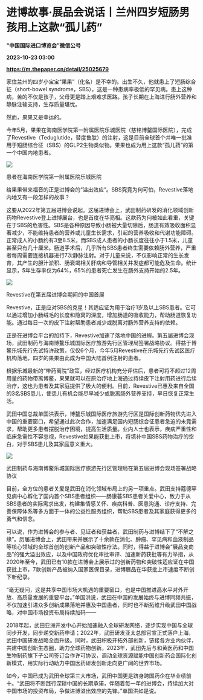# 进博故事·展品会说话丨兰州四岁短肠男孩用上这款“孤儿药”
**“中国国际进口博览会”微信公号**

**2023-10-23 03:00**

**https://m.thepaper.cn/detail/25025679**

家住兰州的四岁小宝宝“果果”（化名）是不幸的。出生不久，他就患上了短肠综合征（short-bowel syndrome，SBS），这是一种患病率极低的罕见病。患上这种病，苦的不仅是孩子，父母更是踏上艰难求医路。孩子长期在上海进行肠外营养和静脉注输支持，生存质量堪忧。

然而，果果又是幸运的。

今年5月，果果在海南医学院第一附属医院乐城医院（慈铭博鳌国际医院），完成了Revestive（Teduglutide，替度鲁肽）的注射，这是目前全球首个并唯一批准用于短肠综合征（SBS）的GLP2生物类似物。果果也成为用上这款“孤儿药”的第一个中国内地患者。

![](https://imagecloud.thepaper.cn/thepaper/image/275/222/866.jpg)

患者在海南医学院第一附属医院乐城医院

给果果带来福音的正是进博会的“溢出效应”。SBS究竟为何可怕，Revestive落地内地又有一段怎样的故事？

这要从2022年第五届进博会说起。这届进博会上，武田制药研发的消化领域创新药物Revestive登上进博展台，也是首度在华亮相。这款药为何被如此看重，关键在于SBS的危害性。SBS是各种原因导致小肠被大量切除后，肠道有效吸收面积显著减少，不能维持患者的营养或儿童生长需求，引起的营养吸收和代谢功能障碍。正常成人的小肠约有3至8.5米，而SBS成人患者的小肠长度往往小于1.5米，儿童甚至只有几十厘米。肠道手术后，几乎所有SBS患者终生需要依赖肠外营养，严重者每周需要连接机器进行7次静脉注射。对于儿童来说，不仅影响正常的生长发育，其产生的胆汁淤积、肠衰竭相关肝病和导管相关并发症都可能危及生命。统计显示，5年生存率仅为64%，65%的患者死亡发生在肠外支持开始的2.5年。

![](https://imagecloud.thepaper.cn/thepaper/image/275/222/867.jpg)

Revestive在第五届进博会期间的中国首展

Revestive，正是应对SBS的克星！其适应证为用于治疗1岁及以上SBS患者。它可以通过增加小肠绒毛的长度和隐窝的深度，增加肠道的吸收能力，帮助肠道恢复功能。通过每日一次的皮下注射帮助患者减少或脱离对肠外营养支持的依赖。

正是在进博会平台的加持下，Revestive加速了落地中国的进程。第五届进博会现场，武田制药与海南博鳌乐城国际医疗旅游先行区管理局签署战略协议。得益于博鳌乐城先行先试特许政策，仅仅6个月，今年5月Revestive在乐城先行先试区医疗机构落地，四岁的果果由此成为中国大陆首例注射的患者。

根据乐城最新的“带药离院”政策，经过医疗机构充分评估后，患者可将不超过12周用量的药物带离博鳌，果果就可以在原治疗地上海通过持续皮下注射用药进行后续治疗，这也为患者及其家庭提供了极大的便利。目前，Revestive已惠及来自全国的3名SBS患儿，使患儿有机会能尽早减少或脱离肠外营养支持，早日恢复正常生活。

武田中国总裁单国洪表示，博鳌乐城国际医疗旅游先行区是国际创新药物优先进入中国的重要窗口，希望通过此次合作，加速满足国内短肠综合征患者急迫的未竟需求，帮助更多患者摆脱治疗困境，提高生活质量。业内人士也表示，疾病严重性和临床急需性不容忽视，Revestive如果能获批上市，将填补中国SBS药物治疗的空白，对于SBS患儿及其家庭意义重大。

![](https://imagecloud.thepaper.cn/thepaper/image/275/222/868.jpg)

武田制药与海南博鳌乐城国际医疗旅游先行区管理局在第五届进博会现场签署战略协议

目前，全方位的患者关爱是武田在消化领域布局上的另一项重点。武田支持蔻德罕见病中心孵化了国内首个SBS患者组织——肠康荟SBS患者关爱中心，致力于从SBS患者的实际需求出发，构建集情感关怀、疾病科普、医患沟通、诊疗支持、完善保障体系等多方面于一体的公益性服务组织，帮助SBS患者及其家庭获得更多的勇气和信念。

可以说，作为进博会的参与者、见证者和获益者，武田制药与进博结下了“不解之缘”。历届进博会上，武田带来并展示了十余款在消化、肿瘤、罕见病和血液制品等核心领域的全球首创的创新产品和突破性疗法。同时，得益于进博会“展品变商品”的强大溢出效应，以及中国政府优化审批审评、加速新药获批等有力举措，从2020年至今，武田已有10款在进博会上展示过的创新药物和突破性适应证在中国获批上市，7款创新产品被纳入国家医保目录，进博展品在华获批上市速度不断创下新纪录。

“毫无疑问，这是共享中国市场大机遇的重要窗口，也是中国推进高水平对外开放、高质量发展的重要平台。”单国洪说，武田在中国的发展始终与进博同频共振，不仅加速引进众多创新成果落地并惠及中国患者，同时也不断拓维升级武田中国战略，对中国市场投资布局持续加码——

2018年起，武田亚洲开发中心开始加速融入全球研发网络，逐步实现中国与全球同步开发，同步递交新药申请；2022年，武田研发亚太总部官宣正式落户上海，武田中国研发战略全面升级。同时，武田积极开拓外部创新，链接各方业内伙伴，共建中国创新生态圈，助力全球药物创新。2023年，武田先后与和黄医药和中国生物制药旗下子公司签订合作许可协议，调动全球资源赋能中国创新药企国际化创新模式，用实际行动助力中国医药研发创新走向更广阔的世界市场。

如今，中国已成为武田全球第三大市场，武田中国更是跻身跨国药企在华业绩前十。“武田将不断践行深耕中国的长期承诺，伴随着每一年的进博会，持续加大对中国市场的投资布局，争做进博溢出效应的先锋。”单国洪如是说。